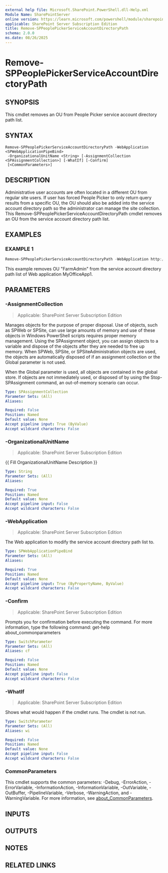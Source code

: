 ```yaml
---
external help file: Microsoft.SharePoint.PowerShell.dll-Help.xml
Module Name: SharePointServer
online version: https://learn.microsoft.com/powershell/module/sharepoint-server/remove-sppeoplepickerserviceaccountdirectorypath
applicable: SharePoint Server Subscription Edition
title: Remove-SPPeoplePickerServiceAccountDirectoryPath
schema: 2.0.0
ms.date: 08/26/2025
---
```


# Remove-SPPeoplePickerServiceAccountDirectoryPath

## SYNOPSIS
This cmdlet removes an OU from People Picker service account directory path list.

## SYNTAX

```
Remove-SPPeoplePickerServiceAccountDirectoryPath -WebApplication <SPWebApplicationPipeBind>
 -OrganizationalUnitName <String> [-AssignmentCollection <SPAssignmentCollection>] [-WhatIf] [-Confirm]
 [<CommonParameters>]
```

## DESCRIPTION
Administrative user accounts are often located in a different OU from regular site users.
If user has forced People Picker to only return query results from a specific OU, the OU should also be added into the service account directory path so the administrator can manage the site collection.
This Remove-SPPeoplePickerServiceAccountDirectoryPath cmdlet removes an OU from the service account directory path list.

## EXAMPLES

### EXAMPLE 1
```powershell
Remove-SPPeoplePickerServiceAccountDirectoryPath -WebApplication http://MyOfficeApp1 -OUName "OU=FarmAdmin,DC=Contoso,DC=local"
```

This example removes OU "FarmAdmin" from the service account directory path list of Web application MyOfficeApp1.

## PARAMETERS

### -AssignmentCollection

> Applicable: SharePoint Server Subscription Edition

Manages objects for the purpose of proper disposal.
Use of objects, such as SPWeb or SPSite, can use large amounts of memory and use of these objects in Windows PowerShell scripts requires proper memory management.
Using the SPAssignment object, you can assign objects to a variable and dispose of the objects after they are needed to free up memory.
When SPWeb, SPSite, or SPSiteAdministration objects are used, the objects are automatically disposed of if an assignment collection or the Global parameter is not used.

When the Global parameter is used, all objects are contained in the global store.
If objects are not immediately used, or disposed of by using the Stop-SPAssignment command, an out-of-memory scenario can occur.

```yaml
Type: SPAssignmentCollection
Parameter Sets: (All)
Aliases:

Required: False
Position: Named
Default value: None
Accept pipeline input: True (ByValue)
Accept wildcard characters: False
```

### -OrganizationalUnitName

> Applicable: SharePoint Server Subscription Edition

{{ Fill OrganizationalUnitName Description }}

```yaml
Type: String
Parameter Sets: (All)
Aliases:

Required: True
Position: Named
Default value: None
Accept pipeline input: False
Accept wildcard characters: False
```

### -WebApplication

> Applicable: SharePoint Server Subscription Edition

The Web application to modify the service account directory path list to.

```yaml
Type: SPWebApplicationPipeBind
Parameter Sets: (All)
Aliases:

Required: True
Position: Named
Default value: None
Accept pipeline input: True (ByPropertyName, ByValue)
Accept wildcard characters: False
```

### -Confirm

> Applicable: SharePoint Server Subscription Edition

Prompts you for confirmation before executing the command.
For more information, type the following command: get-help about_commonparameters

```yaml
Type: SwitchParameter
Parameter Sets: (All)
Aliases: cf

Required: False
Position: Named
Default value: None
Accept pipeline input: False
Accept wildcard characters: False
```

### -WhatIf

> Applicable: SharePoint Server Subscription Edition

Shows what would happen if the cmdlet runs.
The cmdlet is not run.

```yaml
Type: SwitchParameter
Parameter Sets: (All)
Aliases: wi

Required: False
Position: Named
Default value: None
Accept pipeline input: False
Accept wildcard characters: False
```

### CommonParameters
This cmdlet supports the common parameters: -Debug, -ErrorAction, -ErrorVariable, -InformationAction, -InformationVariable, -OutVariable, -OutBuffer, -PipelineVariable, -Verbose, -WarningAction, and -WarningVariable. For more information, see [about_CommonParameters](https://go.microsoft.com/fwlink/?LinkID=113216).

## INPUTS

## OUTPUTS

## NOTES

## RELATED LINKS
